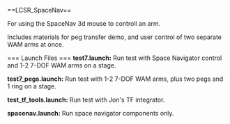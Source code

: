 ==LCSR_SpaceNav==

For using the SpaceNav 3d mouse to controll an arm.

Includes materials for peg transfer demo, and user control of two separate WAM arms at once.

=== Launch Files ===
**test7.launch:** Run test with Space Navigator control and 1-2 7-DOF WAM arms on a stage.

**test7_pegs.launch:** Run test with 1-2 7-DOF WAM arms, plus two pegs and 1 ring on a stage.

**test_tf_tools.launch:** Run test with Jon's TF integrator.

**spacenav.launch:** Run space navigator components only.
